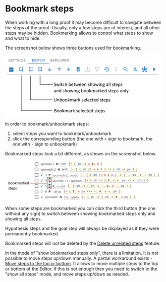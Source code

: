 # Bookmark steps

When working with a long proof it may become difficult to navigate between the steps of the proof.
Usually, only a few steps are of interest, and all other steps may be hidden.
Bookmarking allows to control what steps to show and what to hide.

The screenshot below shows three buttons used for bookmarking.

<img src="img/bookmark_steps.png" alt="Buttons related to bookmarking steps">

In order to bookmark/unbookmark steps:
1. select steps you want to bookmark/unbookmark
2. click the corresponding button (the one with `+` sign to bookmark, the one with `-` sign to unbookmark)

Bookmarked steps look a bit different, as shown on the screenshot below.

<img src="img/how_bookmarked_steps_look_like.png" alt="How bookmarked steps look like">

When some steps are bookmarked you can click the third button (the one without any sign) 
to switch between showing bookmarked steps only and showing all steps.

Hypothesis steps and the goal step will always be displayed as if they were permanently bookmarked.

Bookmarked steps will not be deleted by the [Delete unrelated steps](delete_unrelated_steps.md) feature.

In the mode of "show bookmarked steps only", there is a limitation. 
It is not possible to move steps up/down manually.
A partial workaround exists - [Move steps to the top or bottom](move_multiple_steps.md). 
It allows to move multiple steps to the top or bottom of the Editor.
If this is not enough then you need to switch to the "show all steps" mode, and move steps up/down as needed.